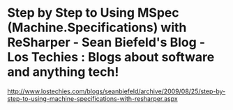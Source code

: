 <!--
id: 229337669
link: http://kevinisom.info/post/229337669/step-by-step-to-using-mspec-machine-specifications
slug: step-by-step-to-using-mspec-machine-specifications
date: Sun Nov 01 2009 14:32:38 GMT+1300 (NZDT)
raw: {"blog_name":"kevinisom","id":229337669,"post_url":"http://kevinisom.info/post/229337669/step-by-step-to-using-mspec-machine-specifications","slug":"step-by-step-to-using-mspec-machine-specifications","type":"link","date":"2009-11-01 01:32:38 GMT","timestamp":1257039158,"state":"published","format":"html","reblog_key":"TjWibltS","tags":[],"short_url":"http://tmblr.co/Zw68YyDgsf5","highlighted":[],"feed_item":"http://www.lostechies.com/blogs/seanbiefeld/archive/2009/08/25/step-by-step-to-using-machine-specifications-with-resharper.aspx","from_feed_id":"650234","note_count":0,"title":"Step by Step to Using MSpec (Machine.Specifications) with ReSharper - Sean Biefeld's Blog - Los Techies : Blogs about software and anything tech!","url":"http://www.lostechies.com/blogs/seanbiefeld/archive/2009/08/25/step-by-step-to-using-machine-specifications-with-resharper.aspx","description":""}
publish: 2009-11-01
tags: 
title: Step by Step to Using MSpec (Machine.Specifications) with ReSharper - Sean Biefeld's Blog - Los Techies : Blogs about software and anything tech!
-->


Step by Step to Using MSpec (Machine.Specifications) with ReSharper - Sean Biefeld's Blog - Los Techies : Blogs about software and anything tech!
=================================================================================================================================================

<http://www.lostechies.com/blogs/seanbiefeld/archive/2009/08/25/step-by-step-to-using-machine-specifications-with-resharper.aspx>

